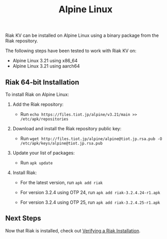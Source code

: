 ﻿---
title_supertext: "Installing on"
title: "Alpine Linux"
description: "installing Riak on Alpine Linux"
project: "riak_kv"
project_version: "3.2.4"
lastmod: 2022-12-30T00:00:00-00:00
sitemap:
  priority: 0.9
menu:
  riak_kv-3.2.4:
    name: "Alpine Linux"
    identifier: "installing_alpine_linux"
    weight: 301
    parent: "installing"
since: 3.0.9
version_history:
  in: "3.0.9+"
toc: true
aliases:
  - /riak/3.2.4/ops/building/installing/installing-on-alpine-linux
  - /riak/kv/3.2.4/ops/building/installing/installing-on-alpine-linux
  - /riak/3.2.4/installing/alpine-linux/
  - /riak/kv/3.2.4/installing/alpine-linux/
---

[security index]: {{<baseurl>}}riak/kv/3.2.4/using/security/
[install source erlang]: {{<baseurl>}}riak/kv/3.2.4/setup/installing/source/erlang
[install verify]: {{<baseurl>}}riak/kv/3.2.4/setup/installing/verify

Riak KV can be installed on Alpine Linux using a binary
package from the Riak repository.

The following steps have been tested to work with Riak KV on:

* Alpine Linux 3.21 using x86_64
* Alpine Linux 3.21 using aarch64

## Riak 64-bit Installation

To install Riak on Alpine Linux:

1. Add the Riak repository:

   * Run `echo https://files.tiot.jp/alpine/v3.21/main >> /etc/apk/repositories`

2. Download and install the Riak repository public key:
   * Run `wget http://files.tiot.jp/alpine/alpine@tiot.jp.rsa.pub -O /etc/apk/keys/alpine@tiot.jp.rsa.pub`
3. Update your list of packages:
   * Run `apk update`
4. Install Riak:
   * For the latest version, run `apk add riak`

   * For version 3.2.4 using OTP 24, run `apk add riak-3.2.4.24-r1.apk`
   * For version 3.2.4 using OTP 25, run `apk add riak-3.2.4.25-r1.apk`


## Next Steps

Now that Riak is installed, check out [Verifying a Riak Installation][install verify].
